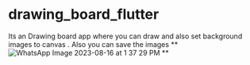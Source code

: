 # drawing_board_flutter
Its an Drawing board app where you can draw and also set background images to canvas . Also you can save the images 
**![WhatsApp Image 2023-08-16 at 1 37 29 PM](https://github.com/prachi-git99/drawing_board_flutter/assets/83897459/6a66e57a-2ee7-4e3f-bea8-8ef530f8b1df)
**
